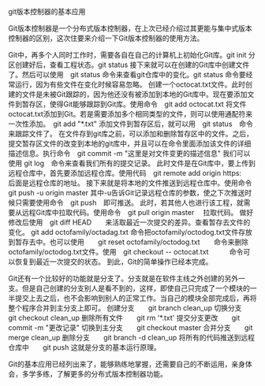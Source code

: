 git版本控制器的基本应用

Git版本控制器是一个分布式版本控制器，在上次已经介绍过其更能与集中式版本控制器的区别，这次住要来介绍一下Git版本控制器的使用方法。

Git中，再多个人同时工作时，需要各自在自己的计算机上初始化Git库。git init
分区创建好后，查看工程状态。git status
接下来就可以在创建的Git库中创建文件了。然后可以使用　git status  命令来查看git仓库中的变化。git status 命令要经常运行，因为有些文件在变化时候容易忽略。
创建一个octocat.txt文件。此时创建的文件是未被Git跟踪的，因为他还没有被添加到本地的Git库中。现在要添加文件到暂存区，使得Git能够跟踪到Git库。使用命令　git add octocat.txt   将文件octocat.txt添加到Git。若是需要添加多个相同类型的文件，则可以使用通配符来一次性添加。　git add "*.txt"
添加文件到暂存区后，就可以用　git status　命令来跟踪文件了。
在文件存到git库之前，可以添加和删除暂存区中的文件。之后，提交暂存区文件的改变到本地的git库中，并且可以在命令里面添加该文件的详细描述信息。执行命令　git commit -m "这里是对文件变更的描述信息"
我们可以使用 git log　命令来查看我们所有的提交记录。
此时文件是在Git库中，要上传到远程仓库中，首先要添加远程仓库。使用代码　git remote add origin https:　　　后面是远程仓库的地址。
接下来就是将本地的文件推送到远程仓库中。使用命令　git push -u origin master   其中-u告诉Git记录远程仓库的参数，使之下次推送时候只需要使用命令　git push　即可推送。
此时，若其他人也进行该工程，就需要从远程Git库中拉取代码。使用命令　git pull origin master 　拉取代码。
做好修改后使用　git diff HEAD　　来活取最近一次提交的差异。查看暂存去文件的变化。
git add octofamily/octadag.txt 命令把octofamily/octodog.txt文件存放到暂存去中。也可以使用　　git reset octofamily/octodog.txt　　命令来删除octofamily/octodog.txt文件。使用　git checkout -- octocat.txt　　　命令可以恢复到最近一次提交的状态。
到此，Git的简单操作已经本完成。

Git还有一个比较好的功能就是分支了。分支就是在软件主线之外创建的另外一支。但是自己创建的分支别人是看不到的，这样，即使自己只完成了一个模块的一半提交上去之后，也不会影响到别人的正常工作。当自己的模块全部完成后，再将整个程序合并到主分支上即可。
创建分支　　git branch clean_up
切换分支　　git checkout clean_up
删除所有文件　　git rm '*.txt'
提交分支更改　　git commit -m "更改记录"
切换到主分支　　git checkout master
合并分支　　git merge clean_up
删除分支　　git branch -d clean_up
将所有的代码推送到远程仓库中　　git push
这就是分支的基本运行原理。

Git的基本应用已经列出来了，能够熟练地掌握，还需要自己的不断运用，亲身体会，多学多练，了解更多的分布式版本控制器功能。



